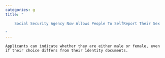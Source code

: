 ```yaml
---
categories: g
title: "

    Social Security Agency Now Allows People To SelfReport Their Sex

"
---
```



    Applicants can indicate whether they are either male or female, even if their choice differs from their identity documents.

